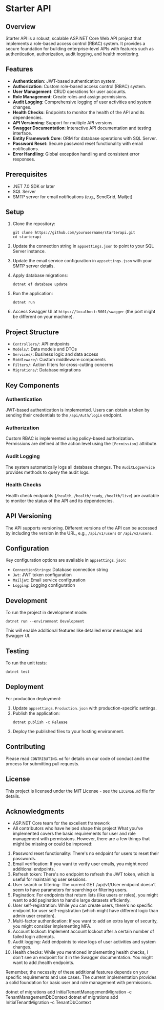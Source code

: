 # Starter API

## Overview

Starter API is a robust, scalable ASP.NET Core Web API project that implements a role-based access control (RBAC) system. It provides a secure foundation for building enterprise-level APIs with features such as authentication, authorization, audit logging, and health monitoring.

## Features

- **Authentication**: JWT-based authentication system.
- **Authorization**: Custom role-based access control (RBAC) system.
- **User Management**: CRUD operations for user accounts.
- **Role Management**: Create roles and assign permissions.
- **Audit Logging**: Comprehensive logging of user activities and system changes.
- **Health Checks**: Endpoints to monitor the health of the API and its dependencies.
- **API Versioning**: Support for multiple API versions.
- **Swagger Documentation**: Interactive API documentation and testing interface.
- **Entity Framework Core**: ORM for database operations with SQL Server.
- **Password Reset**: Secure password reset functionality with email notifications.
- **Error Handling**: Global exception handling and consistent error responses.

## Prerequisites

- .NET 7.0 SDK or later
- SQL Server
- SMTP server for email notifications (e.g., SendGrid, Mailjet)

## Setup

1. Clone the repository:
   ```
   git clone https://github.com/yourusername/starterapi.git
   cd starterapi
   ```

2. Update the connection string in `appsettings.json` to point to your SQL Server instance.

3. Update the email service configuration in `appsettings.json` with your SMTP server details.

4. Apply database migrations:
   ```
   dotnet ef database update
   ```

5. Run the application:
   ```
   dotnet run
   ```

6. Access Swagger UI at `https://localhost:5001/swagger` (the port might be different on your machine).

## Project Structure

- `Controllers/`: API endpoints
- `Models/`: Data models and DTOs
- `Services/`: Business logic and data access
- `Middleware/`: Custom middleware components
- `Filters/`: Action filters for cross-cutting concerns
- `Migrations/`: Database migrations

## Key Components

### Authentication

JWT-based authentication is implemented. Users can obtain a token by sending their credentials to the `/api/Auth/login` endpoint.

### Authorization

Custom RBAC is implemented using policy-based authorization. Permissions are defined at the action level using the `[Permission]` attribute.

### Audit Logging

The system automatically logs all database changes. The `AuditLogService` provides methods to query the audit logs.

### Health Checks

Health check endpoints (`/health`, `/health/ready`, `/health/live`) are available to monitor the status of the API and its dependencies.

## API Versioning

The API supports versioning. Different versions of the API can be accessed by including the version in the URL, e.g., `/api/v1/users` or `/api/v2/users`.

## Configuration

Key configuration options are available in `appsettings.json`:

- `ConnectionStrings`: Database connection string
- `Jwt`: JWT token configuration
- `Mailjet`: Email service configuration
- `Logging`: Logging configuration

## Development

To run the project in development mode:

```
dotnet run --environment Development
```

This will enable additional features like detailed error messages and Swagger UI.

## Testing

To run the unit tests:

```
dotnet test
```

## Deployment

For production deployment:

1. Update `appsettings.Production.json` with production-specific settings.
2. Publish the application:
   ```
   dotnet publish -c Release
   ```
3. Deploy the published files to your hosting environment.

## Contributing

Please read `CONTRIBUTING.md` for details on our code of conduct and the process for submitting pull requests.

## License

This project is licensed under the MIT License - see the `LICENSE.md` file for details.

## Acknowledgments

- ASP.NET Core team for the excellent framework
- All contributors who have helped shape this project
What you've implemented covers the basic requirements for user and role management with permissions. However, there are a few things that might be missing or could be improved:

1. Password reset functionality: There's no endpoint for users to reset their passwords.
2. Email verification: If you want to verify user emails, you might need additional endpoints.
3. Refresh token: There's no endpoint to refresh the JWT token, which is useful for maintaining user sessions.
4. User search or filtering: The current GET /api/v1/User endpoint doesn't seem to have parameters for searching or filtering users.
5. Pagination: For endpoints that return lists (like users or roles), you might want to add pagination to handle large datasets efficiently.
6. User self-registration: While you can create users, there's no specific endpoint for user self-registration (which might have different logic than admin user creation).
7. Multi-factor authentication: If you want to add an extra layer of security, you might consider implementing MFA.
8. Account lockout: Implement account lockout after a certain number of failed login attempts.
9. Audit logging: Add endpoints to view logs of user activities and system changes.
10. Health checks: While you mentioned implementing health checks, I don't see an endpoint for it in the Swagger documentation. You might want to add /health endpoints.

Remember, the necessity of these additional features depends on your specific requirements and use cases. The current implementation provides a solid foundation for basic user and role management with permissions.

dotnet ef migrations add InitialTenantManagementMigration -c TenantManagementDbContext
dotnet ef migrations add InitialTenantMigration -c TenantDbContext